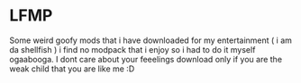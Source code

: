 # LFMP
Some weird goofy mods that i have downloaded for my entertainment ( i am da shellfish )
i find no modpack that i enjoy so i had to do it myself ogaabooga.
I dont care about your feeelings download only if you are the weak child that you are like me :D
